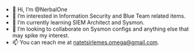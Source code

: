 - 👋 Hi, I’m @NerbalOne
- 👀 I’m interested in Information Security and Blue Team related items. 
- 🌱 I’m currently learning SIEM Architect and Sysmon.
- 💞️ I’m looking to collaborate on Sysmon configs and anything else that may spike my interest.
- 📫 You can reach me at natetsirlemes.omega@gmail.com. 

<!---
NerbalOne/NerbalOne is a ✨ special ✨ repository because its `README.md` (this file) appears on your GitHub profile.
You can click the Preview link to take a look at your changes.
--->
